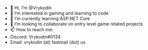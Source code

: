 - 👋 Hi, I’m @Vrykodin
- 👀 I’m interested in gaming and learning to code
- 🌱 I’m currently learning ASP.NET Core
- 💞️ I’m looking to collaborate on entry level game related projects
- 📫 How to reach me:
-   Discord: Vrykodin#0134
-   Email: vrykodin (at) fastmail (dot) us

<!---
Vrykodin/Vrykodin is a ✨ special ✨ repository because its `README.md` (this file) appears on your GitHub profile.
You can click the Preview link to take a look at your changes.
--->
